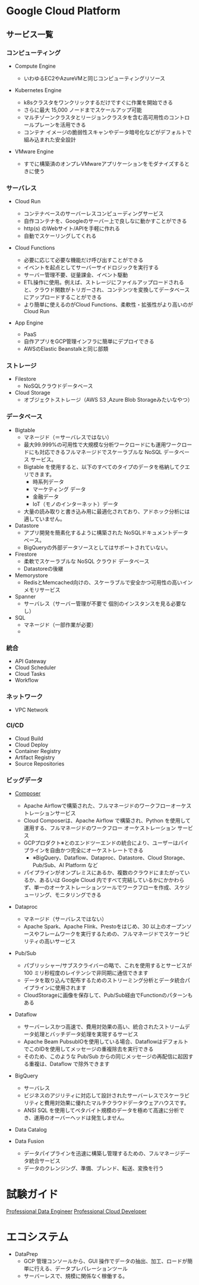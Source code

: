 # Google Cloud Platform

## サービス一覧


### コンピューティング

- Compute Engine
  - いわゆるEC2やAzureVMと同じコンピューティングリソース

- Kubernetes Engine
  - k8sクラスタをワンクリックするだけですぐに作業を開始できる
  - さらに最大 15,000 ノードまでスケールアップ可能
  - マルチゾーンクラスタとリージョンクラスタを含む高可用性のコントロールプレーンを活用できる
  - コンテナ イメージの脆弱性スキャンやデータ暗号化などがデフォルトで組み込まれた安全設計

- VMware Engine
  - すでに構築済のオンプレVMwareアプリケーションをモダナイズするときに使う

### サーバレス

- Cloud Run
  - コンテナベースのサーバーレスコンピューディングサービス
  - 自作コンテナを、Googleのサーバー上で良しなに動かすことができる
  - http(s) のWebサイト/APIを手軽に作れる
  - 自動でスケーリングしてくれる

- Cloud Functions
  - 必要に応じて必要な機能だけ呼び出すことができる
  - イベントを起点としてサーバーサイドロジックを実行する
  - サーバー管理不要、従量課金、イベント駆動
  - ETL操作に使用。例えば、ストレージにファイルアップロードされると、クラウド関数がトリガーされ、コンテンツを変換してデータベースにアップロードすることができる
  - より簡単に使えるのがCloud Functions、柔軟性・拡張性がより高いのがCloud Run
  

- App Engine
  - PaaS
  - 自作アプリをGCP管理インフラに簡単にデプロイできる
  - AWSのElastic Beanstalkと同じ部類

### ストレージ

- Filestore
  - NoSQLクラウドデータベース 
- Cloud Storage
  - オブジェクトストレージ（AWS S3 ,Azure Blob Storageみたいなやつ） 

### データベース

- Bigtable
  - マネージド（＝サーバレスではない）
  - 最大99.999%の可用性で大規模な分析ワークロードにも運用ワークロードにも対応できるフルマネージドでスケーラブルな NoSQL データベース サービス。
  - Bigtable を使用すると、以下のすべてのタイプのデータを格納してクエリできます。
    * 時系列データ
    * マーケティング データ
    * 金融データ
    * IoT（モノのインターネット）データ
  - 大量の読み取りと書き込み用に最適化されており、アドホック分析には適していません。
- Datastore
  - アプリ開発を簡素化するように構築された NoSQLドキュメントデータベース。
  - BigQueryの外部データソースとしてはサポートされていない。
- Firestore
  - 柔軟でスケーラブルな NoSQL クラウド データベース
  - Datastoreの後継
- Memorystore
  - RedisとMemcached向けの、スケーラブルで安全かつ可用性の高いインメモリサービス
- Spanner
  - サーバレス（サーバー管理が不要で 個別のインスタンスを見る必要なし）
- SQL
  - マネージド（一部作業が必要）
  - 

### 統合

- API Gateway
- Cloud Scheduler
- Cloud Tasks
- Workflow

### ネットワーク

- VPC Network

### CI/CD

- Cloud Build
- Cloud Deploy
- Container Registry
- Artifact Registry
- Source Repositories

### ビッグデータ

- [Composer](https://cloud.google.com/composer)
  - Apache Airflowで構築された、フルマネージドのワークフローオーケストレーションサービス
  - Cloud Composerは、Apache Airflow で構築され、Python を使用して運用する、フルマネージドのワークフロー オーケストレーション サービス
  - GCPプロダクト※とのエンドツーエンドの統合により、ユーザーはパイプラインを自由かつ完全にオーケストレートできる
    - ※BigQuery、Dataflow、Dataproc、Datastore、Cloud Storage、Pub/Sub、AI Platform など
  - パイプラインがオンプレミスにあるか、複数のクラウドにまたがっているか、あるいは Google Cloud 内ですべて完結しているかにかかわらず、単一のオーケストレーションツールでワークフローを作成、スケジューリング、モニタリングできる
- Dataproc
  - マネージド（サーバレスではない）
  - Apache Spark、Apache Flink、Prestoをはじめ、30 以上のオープンソースやフレームワークを実行するための、フルマネージドでスケーラビリティの高いサービス
- Pub/Sub
  - パブリッシャー/サブスクライバーの略で、これを使用するとサービスが100 ミリ秒程度のレイテンシで非同期に通信できます
  - データを取り込んで配布するためのストリーミング分析とデータ統合パイプラインに使用されます
  - CloudStorageに画像を保存して、Pub/Sub経由でFunctionのパターンもある
- Dataflow
  - サーバーレスかつ高速で、費用対効果の高い、統合されたストリームデータ処理とバッチデータ処理を実現するサービス
  - Apache Beam PubsubIOを使用している場合、DataflowはデフォルトでこのIDを使用してメッセージの重複除去を実行できる
  - そのため、このような Pub/Sub からの同じメッセージの再配信に起因する重複は、Dataflow で除外できます
- BigQuery
  - サーバレス
  - ビジネスのアジリティに対応して設計されたサーバーレスでスケーラビリティと費用対効果に優れたマルチクラウドデータウェアハウスです。
  - ANSI SQL を使用してペタバイト規模のデータを極めて高速に分析でき、運用のオーバーヘッドは発生しません。
  
- Data Catalog
- Data Fusion
  - データパイプラインを迅速に構築し管理するための、フルマネージデータ統合サービス
  - データのクレンジング、準備、ブレンド、転送、変換を行う 

# 試験ガイド

[Professional Data Engineer](https://cloud.google.com/certification/guides/data-engineer?hl=ja)
[Professional Cloud Developer](https://cloud.google.com/certification/guides/cloud-developer?hl=ja)


# エコシステム

- DataPrep
  - GCP 管理コンソールから、GUI 操作でデータの抽出、加工、ロードが簡単に行える、データプレパレーションツール
  - サーバーレスで、規模に関係なく稼働する。


